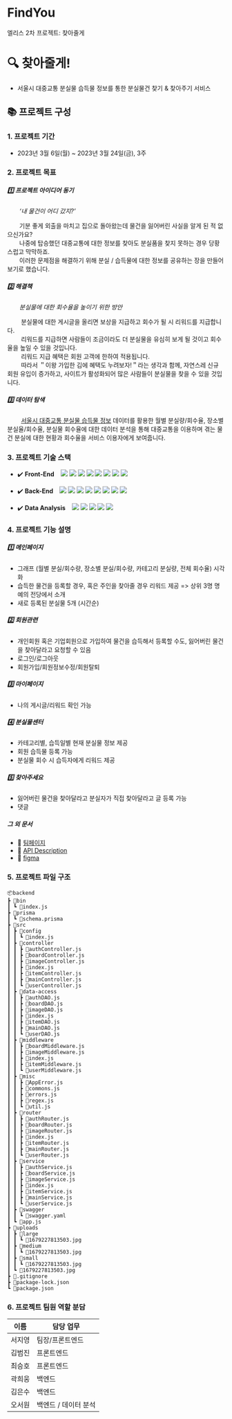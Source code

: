# FindYou
엘리스 2차 프로젝트: 찾아줄게
# :mag: 찾아줄게!
- 서울시 대중교통 분실물 습득물 정보를 통한 분실물건 찾기 & 찾아주기 서비스
  
  


## :books: 프로젝트 구성

  ### 1. 프로젝트 기간

  - 2023년 3월 6일(월) ~ 2023년 3월 24일(금), 3주
    

  ### 2. 프로젝트 목표

  ##### :one: 프로젝트 아이디어 동기

  &emsp;&emsp;_‘내 물건이 어디 갔지?’_  

  &emsp;&emsp;기분 좋게 외출을 마치고 집으로 돌아왔는데 물건을 잃어버린 사실을 알게 된 적 없으신가요?  
  &emsp;&emsp;나중에 탑승했던 대중교통에 대한 정보를 찾아도 분실품을 찾지 못하는 경우 당황스럽고 막막하죠.  
  &emsp;&emsp;이러한 문제점을 해결하기 위해 분실 / 습득물에 대한 정보를 공유하는 장을 만들어 보기로 했습니다.  

  ##### :two: 해결책

  &emsp;&emsp;_분실물에 대한 회수율을 높이기 위한 방안_  

  &emsp;&emsp; 분실물에 대한 게시글을 올리면 보상을 지급하고 회수가 될 시 리워드를 지급합니다.  
  &emsp;&emsp; 리워드를 지급하면 사람들이 조금이라도 더 분실물을 유심히 보게 될 것이고 회수율을 높일 수 있을 것입니다.  
  &emsp;&emsp; 리워드 지급 혜택은 회원 고객에 한하여 적용됩니다.  
  &emsp;&emsp; 따라서 ＂이왕 가입한 김에 혜택도 누려보자!＂라는 생각과 함께, 자연스레 신규 회원 유입이 증가하고, 사이트가 활성화되어 많은 사람들이 분실물을 찾을 수 있을 것입니다.  

  ##### :three: 데이터 탐색

  &emsp;&emsp; [서울시 대중교통 분실물 습득물 정보](http://data.seoul.go.kr/dataList/OA-15490/S/1/datasetView.do) 데이터를 활용한 월별 분실량/회수율, 장소별 분실율/회수율, 분실물 회수율에 대한 데이터 분석을 통해 대중교통을 이용하며 겪는 물건 분실에 대한 현황과 회수율을 서비스 이용자에게 보여줍니다.
    

  ### 3. 프로젝트 기술 스택

  - :heavy_check_mark: **Front-End** &ensp;
    <img src="https://img.shields.io/badge/React-20232A?style=flat-square&logo=react&logoColor=61DAFB">
    <img src="https://img.shields.io/badge/TypeScript-007ACC?style=flat-square&logo=typescript&logoColor=white">
    <img src="https://img.shields.io/badge/figma-%23F24E1E.svg?style=flat-square&logo=figma&logoColor=white">
    <img src="https://img.shields.io/badge/Next.js-660529?style=flat-square&logo=Next.js&logoColor=white%22/%3E">
    <img src="https://img.shields.io/badge/-React%20Query-FF4154?style=flat-square&logo=react%20query&logoColor=white">
    <img src="https://img.shields.io/badge/React%20Hook%20Form-%23EC5990.svg?style=flat-square&logo=reacthookform&logoColor=white">
    <img src="https://img.shields.io/badge/-emotion-D26AC2?style=flat-square&logo=emotion&logoColor=white">
    <img src="https://img.shields.io/badge/-recharts-22B5BF?style=flat-square&logo=emotion&logoColor=white">
    

  - :heavy_check_mark: **Back-End** &ensp;
    <img src="https://img.shields.io/badge/JavaScript-808000?style=flat-square&logo=JavaScript&logoColor=white%22/%3E/">
    <img src="https://img.shields.io/badge/MySQL-C71585?style=flat-square&logo=MySQL&logoColor=white%22/%3E">
    <img src="https://img.shields.io/badge/Node.js-43853D?style=flat-square&logo=node.js&logoColor=white">
    <img src="https://img.shields.io/badge/Express-000000?style=flat-square&logo=Express&logoColor=white">
    <img src="https://img.shields.io/badge/Prisma-000080?style=flat-square&logo=Prisma&logoColor=white%22/%3E">
    <img src="https://img.shields.io/badge/JSONWebTokens-ff0000?style=flat-square&logo=JSONWebTokens&logoColor=white%22/%3E">
    <img src="https://img.shields.io/badge/Swagger-82?style=flat-square&logo=Swagger&logoColor=white%22/%3E">
    <img src="https://img.shields.io/badge/Ajv-FFA500?style=flat-square&logo=Ajv&logoColor=white%22/%3E">
    
  - :heavy_check_mark: **Data Analysis** &ensp;
    <img src="https://img.shields.io/badge/Python-14354C?style=flat-square&logo=python&logoColor=white">
    <img src="https://img.shields.io/badge/numpy-%23013243.svg?style=flat-square&logo=numpy&logoColor=white">
    <img src="https://img.shields.io/badge/pandas-%23150458.svg?style=flat-square&logo=pandas&logoColor=white">
    <img src="https://img.shields.io/badge/Matplotlib-%23ffffff.svg?style=flat-square&logo=Matplotlib&logoColor=black">
    <img src="https://img.shields.io/badge/jupyter-%23FA0F00.svg?style=flat-square&logo=jupyter&logoColor=white">
        
      
  ### 4. 프로젝트 기능 설명

  ##### :one: 메인페이지
  - 그래프 (월별 분실/회수량, 장소별 분실/회수량, 카테고리 분실량, 전체 회수율) 시각화
  - 습득한 물건을 등록할 경우, 혹은 주인을 찾아줄 경우 리워드 제공 => 상위 3명 명예의 전당에서 소개
  - 새로 등록된 분실물 5개 (시간순)

  ##### :two: 회원관련
  - 개인회원 혹은 기업회원으로 가입하여 물건을 습득해서 등록할 수도, 잃어버린 물건을 찾아달라고 요청할 수 있음
  - 로그인/로그아웃
  - 회원가입/회원정보수정/회원탈퇴

  ##### :three: 마이페이지
  - 나의 게시글/리워드 확인 가능

  ##### :four: 분실물센터
  - 카테고리별, 습득일별 현재 분실물 정보 제공
  - 회원 습득물 등록 가능
  - 분실물 회수 시 습득자에게 리워드 제공

  ##### :five: 찾아주세요
  - 잃어버린 물건을 찾아달라고 분실자가 직접 찾아달라고 글 등록 가능
  - 댓글


  ##### 그 외 문서

  - :link: [팀페이지](https://www.notion.so/elice/6-9dbd744e014a4644abbebe0fd34fd7f4?pvs=4)
  - :link: [API Description](https://www.notion.so/elice/API-Description-9327335486e4408dbd8ad870bf565067?pvs=4)
  - :link: [figma](https://www.figma.com/file/EAa8A31VkxpnMyCTzHI2Zo/2%EC%B0%A8-%ED%94%84%EB%A1%9C%EC%A0%9D%ED%8A%B8)

  ### 5. 프로젝트 파일 구조
    📦backend
    ┣ 📂bin
    ┃ ┗ 📜index.js
    ┣ 📂prisma
    ┃ ┗ 📜schema.prisma
    ┣ 📂src
    ┃ ┣ 📂config
    ┃ ┃ ┗ 📜index.js
    ┃ ┣ 📂controller
    ┃ ┃ ┣ 📜authController.js
    ┃ ┃ ┣ 📜boardController.js
    ┃ ┃ ┣ 📜imageController.js
    ┃ ┃ ┣ 📜index.js
    ┃ ┃ ┣ 📜itemController.js
    ┃ ┃ ┣ 📜mainController.js
    ┃ ┃ ┗ 📜userController.js
    ┃ ┣ 📂data-access
    ┃ ┃ ┣ 📜authDAO.js
    ┃ ┃ ┣ 📜boardDAO.js
    ┃ ┃ ┣ 📜imageDAO.js
    ┃ ┃ ┣ 📜index.js
    ┃ ┃ ┣ 📜itemDAO.js
    ┃ ┃ ┣ 📜mainDAO.js
    ┃ ┃ ┗ 📜userDAO.js
    ┃ ┣ 📂middleware
    ┃ ┃ ┣ 📜boardMiddleware.js
    ┃ ┃ ┣ 📜imageMiddleware.js
    ┃ ┃ ┣ 📜index.js
    ┃ ┃ ┣ 📜itemMiddleware.js
    ┃ ┃ ┗ 📜userMiddleware.js
    ┃ ┣ 📂misc
    ┃ ┃ ┣ 📜AppError.js
    ┃ ┃ ┣ 📜commons.js
    ┃ ┃ ┣ 📜errors.js
    ┃ ┃ ┣ 📜regex.js
    ┃ ┃ ┗ 📜util.js
    ┃ ┣ 📂router
    ┃ ┃ ┣ 📜authRouter.js
    ┃ ┃ ┣ 📜boardRouter.js
    ┃ ┃ ┣ 📜imageRouter.js
    ┃ ┃ ┣ 📜index.js
    ┃ ┃ ┣ 📜itemRouter.js
    ┃ ┃ ┣ 📜mainRouter.js
    ┃ ┃ ┗ 📜userRouter.js
    ┃ ┣ 📂service
    ┃ ┃ ┣ 📜authService.js
    ┃ ┃ ┣ 📜boardService.js
    ┃ ┃ ┣ 📜imageService.js
    ┃ ┃ ┣ 📜index.js
    ┃ ┃ ┣ 📜itemService.js
    ┃ ┃ ┣ 📜mainService.js
    ┃ ┃ ┗ 📜userService.js
    ┃ ┣ 📂swagger
    ┃ ┃ ┗ 📜swagger.yaml
    ┃ ┗ 📜app.js
    ┣ 📂uploads
    ┃ ┣ 📂large
    ┃ ┃ ┗ 📜1679227813503.jpg
    ┃ ┣ 📂medium
    ┃ ┃ ┗ 📜1679227813503.jpg
    ┃ ┣ 📂small
    ┃ ┃ ┗ 📜1679227813503.jpg
    ┃ ┗ 📜1679227813503.jpg
    ┣ 📜.gitignore
    ┣ 📜package-lock.json
    ┗ 📜package.json

  ### 6. 프로젝트 팀원 역할 분담
  | 이름 | 담당 업무 |
  | ------ | ------ |
  | 서지영 | 팀장/프론트엔드 |
  | 김범진 | 프론트엔드 |
  | 최승호 | 프론트엔드 |
  | 곽희웅 | 백엔드 |
  | 김은수 | 백엔드 |
  | 오서원 | 백엔드 / 데이터 분석 |
